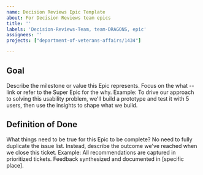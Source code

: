 ```yaml
---
name: Decision Reviews Epic Template
about: For Decision Reviews team epics
title: ''
labels: 'Decision-Reviews-Team, team-DRAGONS, epic'
assignees: ''
projects: ["department-of-veterans-affairs/1434"]

---
```


## Goal
Describe the milestone or value this Epic represents. Focus on the what -- link or refer to the Super Epic for the why.
Example: To drive our approach to solving this usability problem, we'll build a prototype and test it with 5 users, then use the insights to shape what we build.

## Definition of Done
What things need to be true for this Epic to be complete? No need to fully duplicate the issue list. Instead, describe the outcome we've reached when we close this ticket.
Example: All recommendations are captured in prioritized tickets. Feedback synthesized and documented in [specific place].
